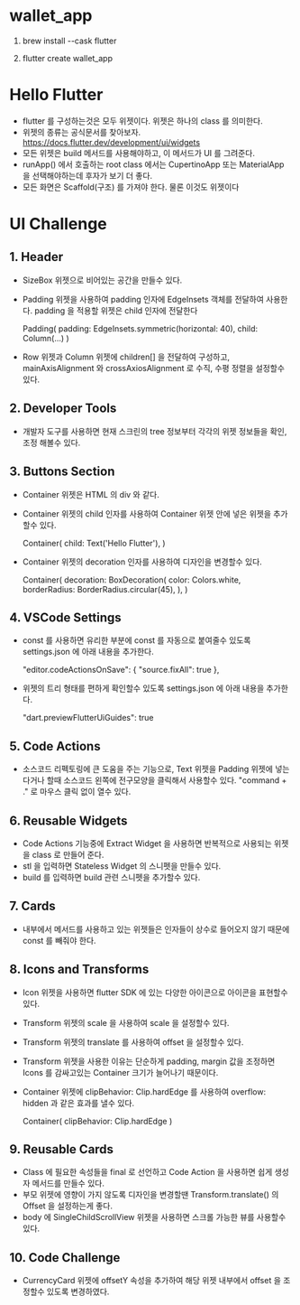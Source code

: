 # wallet_app

1. brew install --cask flutter

2. flutter create wallet_app

# Hello Flutter

- flutter 를 구성하는것은 모두 위젯이다. 위젯은 하나의 class 를 의미한다.
- 위젯의 종류는 공식문서를 찾아보자. https://docs.flutter.dev/development/ui/widgets
- 모든 위젯은 build 메서드를 사용해야하고, 이 메서드가 UI 를 그려준다.
- runApp() 에서 호출하는 root class 에서는 CupertinoApp 또는 MaterialApp 을 선택해야하는데 후자가 보기 더 좋다.
- 모든 화면은 Scaffold(구조) 를 가져야 한다. 물론 이것도 위젯이다

# UI Challenge

## 1. Header

- SizeBox 위젯으로 비어있는 공간을 만들수 있다.
- Padding 위젯을 사용하여 padding 인자에 EdgeInsets 객체를 전달하여 사용한다. padding 을 적용할 위젯은 child 인자에 전달한다

    Padding(
        padding: EdgeInsets.symmetric(horizontal: 40),
        child: Column(...)
    )

- Row 위젯과 Column 위젯에 children[] 을 전달하여 구성하고, mainAxisAlignment 와 crossAxiosAlignment 로 수직, 수평 정렬을 설정할수 있다.    

## 2. Developer Tools

- 개발자 도구를 사용하면 현재 스크린의 tree 정보부터 각각의 위젯 정보들을 확인, 조정 해볼수 있다.

## 3. Buttons Section

- Container 위젯은 HTML 의 div 와 같다.
- Container 위젯의 child 인자를 사용하여 Container 위젯 안에 넣은 위젯을 추가할수 있다.

    Container(
        child: Text('Hello Flutter'),
    )

- Container 위젯의 decoration 인자를 사용하여 디자인을 변경할수 있다.

    Container(
        decoration: BoxDecoration(
            color: Colors.white,
            borderRadius: BorderRadius.circular(45),
        ),
    )

## 4. VSCode Settings

- const 를 사용하면 유리한 부분에 const 를 자동으로 붙여줄수 있도록 settings.json 에 아래 내용을 추가한다.

    "editor.codeActionsOnSave": {
        "source.fixAll": true
    },

- 위젯의 트리 형태를 편하게 확인할수 있도록 settings.json 에 아래 내용을 추가한다.

    "dart.previewFlutterUiGuides": true
    

## 5. Code Actions

- 소스코드 리펙토링에 큰 도움을 주는 기능으로, Text 위젯을 Padding 위젯에 넣는다거나 할때 소스코드 왼쪽에 전구모양을 클릭해서 사용할수 있다. "command + ." 로 마우스 클릭 없이 열수 있다.

## 6. Reusable Widgets

- Code Actions 기능중에 Extract Widget 을 사용하면 반복적으로 사용되는 위젯을 class 로 만들어 준다.
- stl 을 입력하면 Stateless Widget 의 스니펫을 만들수 있다. 
- build 를 입력하면 build 관련 스니펫을 추가할수 있다.

## 7. Cards

- 내부에서 메서드를 사용하고 있는 위젯들은 인자들이 상수로 들어오지 않기 때문에 const 를 빼줘야 한다.

## 8. Icons and Transforms

- Icon 위젯을 사용하면 flutter SDK 에 있는 다양한 아이콘으로 아이콘을 표현할수 있다.
- Transform 위젯의 scale 을 사용하여 scale 을 설정할수 있다.
- Transform 위젯의 translate 를 사용하여 offset 을 설정할수 있다.
- Transform 위젯을 사용한 이유는 단순하게 padding, margin 값을 조정하면 Icons 를 감싸고있는 Container 크기가 늘어나기 때문이다.
- Container 위젯에 clipBehavior: Clip.hardEdge 를 사용하여 overflow: hidden 과 같은 효과를 낼수 있다.

    Container(
        clipBehavior: Clip.hardEdge
    )

## 9. Reusable Cards

- Class 에 필요한 속성들을 final 로 선언하고 Code Action 을 사용하면 쉽게 생성자 메서드를 만들수 있다.
- 부모 위젯에 영향이 가지 않도록 디자인을 변경할땐 Transform.translate() 의 Offset 을 설정하는게 좋다.
- body 에 SingleChildScrollView 위젯을 사용하면 스크롤 가능한 뷰를 사용할수 있다.

## 10. Code Challenge

- CurrencyCard 위젯에 offsetY 속성을 추가하여 해당 위젯 내부에서 offset 을 조정할수 있도록 변경하였다.